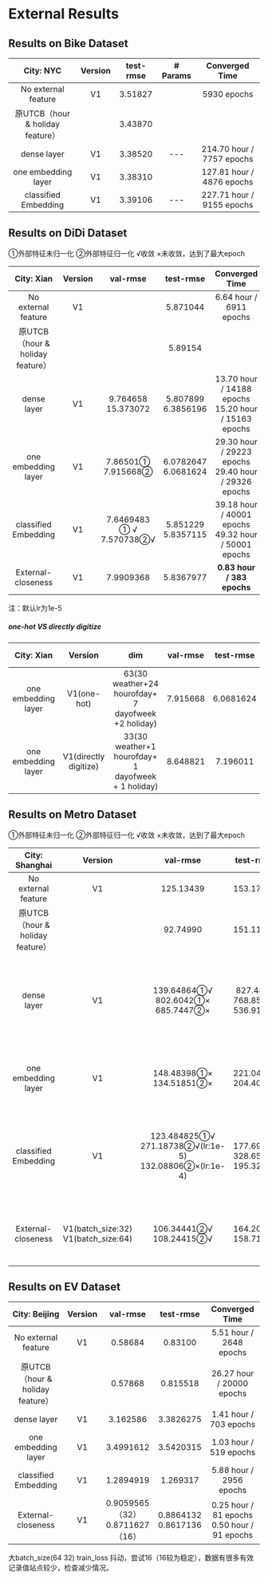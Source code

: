 # External Results

## Results on Bike Dataset

|          **City: NYC**           | Version | test-rmse | # Params |      Converged Time       |
| :------------------------------: | :-----: | :-------: | :------: | :-----------------------: |
|       No external feature        |   V1    |  3.51827  |          |        5930 epochs        |
| 原UTCB（hour & holiday feature） |         |  3.43870  |          |                           |
|           dense layer            |   V1    |  3.38520  |   ---    | 214.70 hour / 7757 epochs |
|       one embedding layer        |   V1    |  3.38310  |          | 127.81 hour / 4876 epochs |
|       classified Embedding       |   V1    |  3.39106  |   ---    | 227.71 hour / 9155 epochs |

## Results on DiDi Dataset

①外部特征未归一化    ②外部特征归一化    √收敛    ×未收敛，达到了最大epoch

|          **City: Xian**          | Version |           val-rmse           |        test-rmse         |                      Converged Time                      |
| :------------------------------: | :-----: | :--------------------------: | :----------------------: | :------------------------------------------------------: |
|       No external feature        |   V1    |                              |         5.871044         |                 6.64 hour / 6911 epochs                  |
| 原UTCB（hour & holiday feature） |         |                              |         5.89154          |                                                          |
|           dense layer            |   V1    |   9.764658<br />15.373072    | 5.807899<br />6.3856196  | 13.70 hour / 14188 epochs<br />15.20 hour / 15163 epochs |
|       one embedding layer        |   V1    |   7.86501①<br />7.915668②    | 6.0782647<br />6.0681624 | 29.30 hour / 29223 epochs<br />29.40 hour / 29326 epochs |
|       classified Embedding       |   V1    | 7.6469483​① √<br />7.570738②√ | 5.851229<br />5.8357115  | 39.18 hour / 40001 epochs<br />49.32 hour / 50001 epochs |
|        External-closeness        |   V1    |          7.9909368           |        5.8367977         |                **0.83 hour / 383 epochs**                |

注：默认lr为1e-5



##### one-hot VS directly digitize

|   **City: Xian**    |        Version        |                         dim                         | val-rmse | test-rmse |      Converged Time       |
| :-----------------: | :-------------------: | :-------------------------------------------------: | :------: | :-------: | :-----------------------: |
| one embedding layer |      V1(one-hot)      | 63(30 weather+24 hourofday+ 7 dayofweek +2 holiday) | 7.915668 | 6.0681624 | 29.40 hour / 29326 epochs |
| one embedding layer | V1(directly digitize) | 33(30 weather+1 hourofday+ 1 dayofweek + 1 holiday) | 8.648821 | 7.196011  |       20005 epochs        |





## Results on Metro Dataset

①外部特征未归一化    ②外部特征归一化    √收敛    ×未收敛，达到了最大epoch

|        **City: Shanghai**        |                 Version                  |                           val-rmse                           |                test-rmse                |                        Converged Time                        |
| :------------------------------: | :--------------------------------------: | :----------------------------------------------------------: | :-------------------------------------: | :----------------------------------------------------------: |
|       No external feature        |                    V1                    |                          125.13439                           |                153.17380                |                   3.59 hour / 3226 epochs                    |
| 原UTCB（hour & holiday feature） |                                          |                           92.74990                           |                151.11746                |                                                              |
|           dense layer            |                    V1                    |         139.64864①√<br />802.6042①×<br />685.7447②×          | 827.4815<br />768.85956<br />536.91705  | 4.95 hour / 3938 epochs<br />24.12 hour / 20000 epochs<br />36.29 hour / 30000 epochs |
|       one embedding layer        |                    V1                    |                 148.48398①×<br />134.51851②×                 |        221.04675<br />204.40411         |    82.71 hour / 69988 epochs<br />82.14 hour 60000 epochs    |
|       classified Embedding       |                    V1                    | 123.484825​①​√<br />271.18738②√(lr:1e-5)<br />132.08806②×(lr:1e-4) | 177.69667<br />328.65323<br />195.32414 | 19.08 hour / 15640 epochs<br />3.55 hour / 2918 epochs<br />37.27 hour / 60000 epochs |
|        External-closeness        | V1(batch_size:32)<br />V1(batch_size:64) |                 106.34441②√<br />108.24415②√                 |        164.20714<br />158.71454         |  **9.39 hour / 3537 epochs**<br />18.75 hour / 9568 epochs   |



## Results on EV Dataset

|        **City: Beijing**         | Version |               val-rmse               |        test-rmse         |                  Converged Time                  |
| :------------------------------: | :-----: | :----------------------------------: | :----------------------: | :----------------------------------------------: |
|       No external feature        |   V1    |               0.58684                |         0.83100          |             5.51 hour / 2648 epochs              |
| 原UTCB（hour & holiday feature） |         |               0.57868                |         0.815518         |            26.27 hour / 20000 epochs             |
|           dense layer            |   V1    |               3.162586               |        3.3826275         |              1.41 hour / 703 epochs              |
|       one embedding layer        |   V1    |              3.4991612               |        3.5420315         |              1.03 hour / 519 epochs              |
|       classified Embedding       |   V1    |              1.2894919               |         1.269317         |             5.88 hour / 2956 epochs              |
|        External-closeness        |   V1    | 0.9059565（32）<br />0.8711627（16） | 0.8864132<br />0.8617136 | 0.25 hour / 81 epochs<br />0.50 hour / 91 epochs |

大batch_size(64 32) train_loss 抖动，尝试16（16较为稳定），数据有很多有效记录值站点较少，检查减少情况。